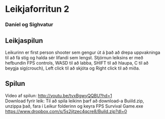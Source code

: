 # Leikjaforritun 2

### Daníel og Sighvatur
## Leikjaspilun
Leikurinn er first person shooter sem gengur út á það að drepa uppvakninga til að fá stig og halda sér lifandi sem lengst.
Stjórnun leiksins er með hefbundin FPS controls, WASD til að labba, SHIFT til að hlaupa, C til að beygja sig(crouch), Left click til að skjóta og Right click til að miða.
## Spilun
Video af spilun: http://youtu.be/tvxBgwyQQBU?hd=1 <br>
Download fyrir leik:
Til að spila leikinn þarf að download-a Buiild.zip, unzippa það, fara í Leikur folderinn og keyra FPS Survival Game.exe
https://www.dropbox.com/s/5s2jitzec4qcre8/Build.zip?dl=0
